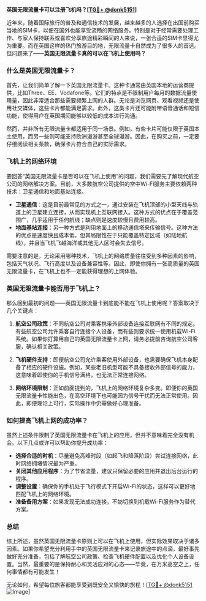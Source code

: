 **英国无限流量卡可以注册飞机吗？[[TG💪+ @donk5151](https://t.me/s/donk5151)]**

近年来，随着国际旅行的普及和通信技术的发展，越来越多的人选择在出国前购买当地的SIM卡，以便在国外也能享受流畅的网络服务。特别是对于经常需要处理工作、与家人保持联系或喜欢分享旅途精彩瞬间的人来说，一张合适的SIM卡显得尤为重要。而在英国这样的热门旅游目的地，无限流量卡自然成为了很多人的首选。但问题来了——**英国无限流量卡真的可以在飞机上使用吗？**

### 什么是英国无限流量卡？

首先，让我们简单了解一下英国无限流量卡。这种卡通常由英国本地的运营商提供，比如Three、EE、Vodafone等。它们的特点是不限制用户每月的数据流量使用量，因此非常适合那些需要频繁上网的人群。无论是浏览网页、观看视频还是使用社交媒体，这些卡片都能满足需求。此外，这类卡片还可能附带语音通话和短信功能，使得用户在英国期间能够以较低的成本进行沟通。

然而，并非所有无限流量卡都适用于同一场景。例如，有些卡片可能仅限于英国本土使用，而另一些则可能支持欧洲漫游甚至全球漫游。因此，在购买之前，一定要仔细阅读相关条款，确保卡片符合自己的实际需求。

### 飞机上的网络环境

要回答“英国无限流量卡是否可以在飞机上使用”的问题，我们需要先了解现代航空公司的网络解决方案。目前，大多数航空公司提供的空中Wi-Fi服务主要依赖两种技术：卫星通信和地面基站连接。

- **卫星通信**：这是目前最常见的方式之一，通过安装在飞机顶部的小型天线与轨道上的卫星建立连接，从而实现机上互联网接入。这种方式的优点在于覆盖范围广，几乎适用于任何航线；缺点则是速度较慢且费用较高。
- **地面基站连接**：另一种方式是利用地面上的移动通信塔来传输信号。这种方法的优点是速度快且成本低，但其局限性在于只能覆盖特定区域（如陆地航线），并且当飞机飞越海洋或其他无人区时会失去信号。

需要注意的是，无论采用哪种技术，飞机上的网络质量往往受到多种因素的影响，包括天气状况、飞行高度以及设备兼容性等。因此，即使你拥有一张高质量的英国无限流量卡，在飞机上也不一定能获得理想的上网体验。

### 英国无限流量卡能否用于飞机上？

那么回到最初的问题——英国无限流量卡到底能不能在飞机上使用呢？答案取决于几个关键点：

1. **航空公司政策**：不同航空公司对乘客携带外部设备连接互联网有不同的规定。有些航空公司允许乘客自行连接个人设备，而有些则要求统一使用机载Wi-Fi系统。如果你打算用自己的英国无限流量卡上网，请务必提前咨询航空公司客服，确认相关政策。

2. **飞机硬件支持**：即便航空公司允许乘客使用外部设备，也需要确保飞机本身配备了相应的硬件设施。例如，某些老旧机型可能不具备接收外部信号的能力，这意味着即使你的手机信号满格，也无法正常连接网络。

3. **网络环境限制**：正如前面提到的，飞机上的网络环境复杂多变。即便你的英国无限流量卡性能出色，在高空环境下也可能因为信号干扰而无法正常使用。因此，即便理论上可行，实际操作中仍需做好心理准备。

### 如何提高飞机上网的成功率？

虽然上述条件限制了英国无限流量卡在飞机上的应用，但并不意味着完全没有机会。以下几点或许可以帮助你提升成功率：

- **选择合适的时机**：尽量避免高峰时段（如起飞和降落阶段）尝试连接网络，此时网络拥堵情况最为严重。
- **关闭其他应用程序**：为了节省流量，建议只保留必要的应用并退出后台运行的程序。
- **调整设置**：确保你的手机处于飞行模式下开启Wi-Fi的状态，这样可以更好地匹配飞机上的网络环境。
- **准备备用方案**：如果发现无法成功连接，不妨切换到机载Wi-Fi服务作为替代方案。

### 总结

综上所述，虽然英国无限流量卡原则上可以在飞机上使用，但实际效果取决于诸多因素。如果你希望充分利用手中的英国无限流量卡来记录旅途中的点滴，最好事先做好充分准备，包括了解航空公司政策、检查飞机硬件配置以及优化个人设备设置。当然，最重要的是保持耐心和灵活应对的心态——毕竟，在万米高空之上，任何事情都有可能发生！

无论如何，希望每位旅客都能享受到既安全又愉快的旅程！[[TG💪+ @donk5151](https://t.me/s/donk5151) ![Image](https://i.postimg.cc/rwNCRYN7/Snipaste-2025-04-30-17-27-05.png)]